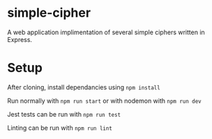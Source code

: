 # simple-cipher
A web application implimentation of several simple ciphers written in Express.

# Setup

After cloning, install dependancies using `npm install`

Run normally with `npm run start` or with nodemon with `npm run dev`

Jest tests can be run with `npm run test`

Linting can be run with `npm run lint`